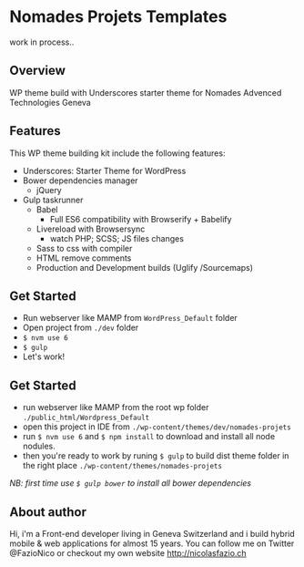 # Nomades Projets Templates
  work in process..

## Overview
  WP theme build with Underscores starter theme for Nomades Advenced Technologies Geneva

## Features
  This WP theme building kit include the following features:
  - Underscores: Starter Theme for WordPress
  - Bower dependencies manager
    - jQuery
  - Gulp taskrunner
    - Babel
      - Full ES6 compatibility with Browserify + Babelify
    - Livereload with Browsersync
      - watch PHP; SCSS; JS files changes
    - Sass to css with compiler
    - HTML remove comments
    - Production and Development builds (Uglify /Sourcemaps)

## Get Started
  - Run webserver like MAMP from `WordPress_Default` folder
  - Open project from `./dev` folder
  - `$ nvm use 6`
  - `$ gulp`
  - Let's work!

## Get Started
  - run webserver like MAMP from the root wp folder `./public_html/Wordpress_Default`
  - open this project in IDE from `./wp-content/themes/dev/nomades-projets`
  - run `$ nvm use 6` and `$ npm install` to download and install all node nodules.
  - then you're ready to work by runing `$ gulp` to build dist theme folder in the right place `./wp-content/themes/nomades-projets`

  *NB: first time use `$ gulp bower` to install all bower dependencies*

## About author
  Hi, i'm a Front-end developer living in Geneva Switzerland and i build hybrid mobile & web applications for almost 15 years. You can follow me on Twitter @FazioNico or checkout my own website http://nicolasfazio.ch
